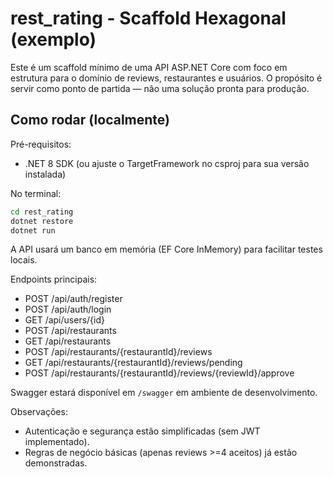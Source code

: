 # rest_rating - Scaffold Hexagonal (exemplo)

Este é um scaffold mínimo de uma API ASP.NET Core com foco em estrutura para o domínio de reviews, restaurantes e usuários.
O propósito é servir como ponto de partida — não uma solução pronta para produção.

## Como rodar (localmente)

Pré-requisitos:
- .NET 8 SDK (ou ajuste o TargetFramework no csproj para sua versão instalada)

No terminal:

```bash
cd rest_rating
dotnet restore
dotnet run
```

A API usará um banco em memória (EF Core InMemory) para facilitar testes locais.

Endpoints principais:
- POST /api/auth/register
- POST /api/auth/login
- GET /api/users/{id}
- POST /api/restaurants
- GET /api/restaurants
- POST /api/restaurants/{restaurantId}/reviews
- GET /api/restaurants/{restaurantId}/reviews/pending
- POST /api/restaurants/{restaurantId}/reviews/{reviewId}/approve

Swagger estará disponível em `/swagger` em ambiente de desenvolvimento.

Observações:
- Autenticação e segurança estão simplificadas (sem JWT implementado).
- Regras de negócio básicas (apenas reviews >=4 aceitos) já estão demonstradas.
